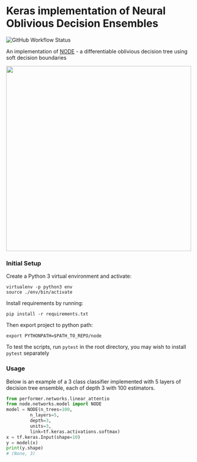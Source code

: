 # Keras implementation of Neural Oblivious Decision Ensembles
![GitHub Workflow Status](https://img.shields.io/github/workflow/status/xl402/node/node)


An implementation of <a href="https://arxiv.org/abs/1909.06312">NODE</a> - a differentiable oblivious decision tree using soft decision boundaries


<img src="https://imgur.com/EWA1sdj.png" width="500px"></img>


### Initial Setup
Create a Python 3 virtual environment and activate:
```
virtualenv -p python3 env
source ./env/bin/activate
```
Install requirements by running:
```
pip install -r requirements.txt
```
Then export project to python path:
```
export PYTHONPATH=$PATH_TO_REPO/node
```
To test the scripts, run `pytest` in the root directory, you may wish to
install `pytest` separately

### Usage
Below is an example of a 3 class classifier implemented with 5 layers of
decision tree ensemble, each of depth 3 with 100 estimators.
```python
from performer.networks.linear_attentio
from node.networks.model import NODE
model = NODE(n_trees=100,
	     n_layers=5,
	     depth=3,
	     units=3,
	     link=tf.keras.activations.softmax)
x = tf.keras.Input(shape=10)
y = model(x)
print(y.shape)
# (None, 3)
```
